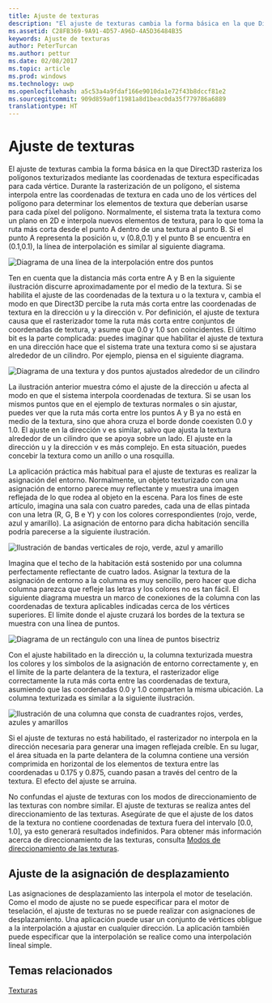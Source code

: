 ```yaml
---
title: Ajuste de texturas
description: "El ajuste de texturas cambia la forma básica en la que Direct3D rasteriza los polígonos texturizados mediante las coordenadas de textura especificadas para cada vértice."
ms.assetid: C28FB369-9A91-4D57-A96D-4A5D36484B35
keywords: Ajuste de texturas
author: PeterTurcan
ms.author: pettur
ms.date: 02/08/2017
ms.topic: article
ms.prod: windows
ms.technology: uwp
ms.openlocfilehash: a5c53a4a9fdaf166e9010da1e72f43b8dccf81e2
ms.sourcegitcommit: 909d859a0f11981a8d1beac0da35f779786a6889
translationtype: HT
---
```

# <a name="texture-wrapping"></a>Ajuste de texturas


El ajuste de texturas cambia la forma básica en la que Direct3D rasteriza los polígonos texturizados mediante las coordenadas de textura especificadas para cada vértice. Durante la rasterización de un polígono, el sistema interpola entre las coordenadas de textura en cada uno de los vértices del polígono para determinar los elementos de textura que deberían usarse para cada píxel del polígono. Normalmente, el sistema trata la textura como un plano en 2D e interpola nuevos elementos de textura, para lo que toma la ruta más corta desde el punto A dentro de una textura al punto B. Si el punto A representa la posición u, v (0.8,0.1) y el punto B se encuentra en (0.1,0.1), la línea de interpolación es similar al siguiente diagrama.

![Diagrama de una línea de la interpolación entre dos puntos](images/interp1.png)

Ten en cuenta que la distancia más corta entre A y B en la siguiente ilustración discurre aproximadamente por el medio de la textura. Si se habilita el ajuste de las coordenadas de la textura u o la textura v, cambia el modo en que Direct3D percibe la ruta más corta entre las coordenadas de textura en la dirección u y la dirección v. Por definición, el ajuste de textura causa que el rasterizador tome la ruta más corta entre conjuntos de coordenadas de textura, y asume que 0.0 y 1.0 son coincidentes. El último bit es la parte complicada: puedes imaginar que habilitar el ajuste de textura en una dirección hace que el sistema trate una textura como si se ajustara alrededor de un cilindro. Por ejemplo, piensa en el siguiente diagrama.

![Diagrama de una textura y dos puntos ajustados alrededor de un cilindro](images/interp2.png)

La ilustración anterior muestra cómo el ajuste de la dirección u afecta al modo en que el sistema interpola coordenadas de textura. Si se usan los mismos puntos que en el ejemplo de texturas normales o sin ajustar, puedes ver que la ruta más corta entre los puntos A y B ya no está en medio de la textura, sino que ahora cruza el borde donde coexisten 0.0 y 1.0. El ajuste en la dirección v es similar, salvo que ajusta la textura alrededor de un cilindro que se apoya sobre un lado. El ajuste en la dirección u y la dirección v es más complejo. En esta situación, puedes concebir la textura como un anillo o una rosquilla.

La aplicación práctica más habitual para el ajuste de texturas es realizar la asignación del entorno. Normalmente, un objeto texturizado con una asignación de entorno parece muy reflectante y muestra una imagen reflejada de lo que rodea al objeto en la escena. Para los fines de este artículo, imagina una sala con cuatro paredes, cada una de ellas pintada con una letra (R, G, B e Y) y con los colores correspondientes (rojo, verde, azul y amarillo). La asignación de entorno para dicha habitación sencilla podría parecerse a la siguiente ilustración.

![Ilustración de bandas verticales de rojo, verde, azul y amarillo](images/envmap.png)

Imagina que el techo de la habitación está sostenido por una columna perfectamente reflectante de cuatro lados. Asignar la textura de la asignación de entorno a la columna es muy sencillo, pero hacer que dicha columna parezca que refleje las letras y los colores no es tan fácil. El siguiente diagrama muestra un marco de conexiones de la columna con las coordenadas de textura aplicables indicadas cerca de los vértices superiores. El límite donde el ajuste cruzará los bordes de la textura se muestra con una línea de puntos.

![Diagrama de un rectángulo con una línea de puntos bisectriz](images/seam.png)

Con el ajuste habilitado en la dirección u, la columna texturizada muestra los colores y los símbolos de la asignación de entorno correctamente y, en el límite de la parte delantera de la textura, el rasterizador elige correctamente la ruta más corta entre las coordenadas de textura, asumiendo que las coordenadas 0.0 y 1.0 comparten la misma ubicación. La columna texturizada es similar a la siguiente ilustración.

![Ilustración de una columna que consta de cuadrantes rojos, verdes, azules y amarillos](images/tex-seam.png)

Si el ajuste de texturas no está habilitado, el rasterizador no interpola en la dirección necesaria para generar una imagen reflejada creíble. En su lugar, el área situada en la parte delantera de la columna contiene una versión comprimida en horizontal de los elementos de textura entre las coordenadas u 0.175 y 0.875, cuando pasan a través del centro de la textura. El efecto del ajuste se arruina.

No confundas el ajuste de texturas con los modos de direccionamiento de las texturas con nombre similar. El ajuste de texturas se realiza antes del direccionamiento de las texturas. Asegúrate de que el ajuste de los datos de la textura no contiene coordenadas de textura fuera del intervalo \[0.0, 1.0\], ya esto generará resultados indefinidos. Para obtener más información acerca de direccionamiento de las texturas, consulta [Modos de direccionamiento de las texturas](texture-addressing-modes.md).

## <a name="span-iddisplacementmapwrappingspanspan-iddisplacementmapwrappingspanspan-iddisplacementmapwrappingspandisplacement-map-wrapping"></a><span id="Displacement_Map_Wrapping"></span><span id="displacement_map_wrapping"></span><span id="DISPLACEMENT_MAP_WRAPPING"></span>Ajuste de la asignación de desplazamiento


Las asignaciones de desplazamiento las interpola el motor de teselación. Como el modo de ajuste no se puede especificar para el motor de teselación, el ajuste de texturas no se puede realizar con asignaciones de desplazamiento. Una aplicación puede usar un conjunto de vértices obligue a la interpolación a ajustar en cualquier dirección. La aplicación también puede especificar que la interpolación se realice como una interpolación lineal simple.

## <a name="span-idrelated-topicsspanrelated-topics"></a><span id="related-topics"></span>Temas relacionados


[Texturas](textures.md)

 

 




